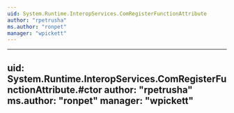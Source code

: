 ```yaml
---
uid: System.Runtime.InteropServices.ComRegisterFunctionAttribute
author: "rpetrusha"
ms.author: "ronpet"
manager: "wpickett"
---
```


---
uid: System.Runtime.InteropServices.ComRegisterFunctionAttribute.#ctor
author: "rpetrusha"
ms.author: "ronpet"
manager: "wpickett"
---
